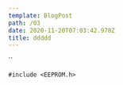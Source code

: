 ```yaml
---
template: BlogPost
path: /03
date: 2020-11-20T07:03:42.978Z
title: ddddd
---
```

``

```
#include <EEPROM.h>
```
